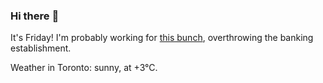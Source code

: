 ### Hi there :wave:

It's Friday! I'm probably working for [this bunch](https://github.com/kohofinancial), overthrowing the banking establishment.

Weather in Toronto: sunny, at +3°C.
